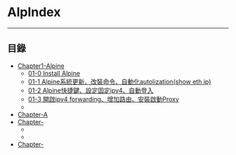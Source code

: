 # AlpIndex

* * *
## 目錄

-   [Chapter1-Alpine]()
    -   [01-0 Install Alpine](#uselogin)
    -   [01-1 Alpine系統更新、改裝命令、自動化autolization(show eth ip)](#uselogin)
    -   [01-2 Alpine快捷鍵、設定固定ipv4、自動登入](#uselogin)
    -   [01-3 開啟ipv4 forwarding、增加路由、安裝啟動Proxy](#uselogin)
    -   [](#uselogin)
-   [Chapter-A]()
-   [Chapter-]()
    -   [](#uselogin)
    -   [](#uselogin)
-   [Chapter-]()
